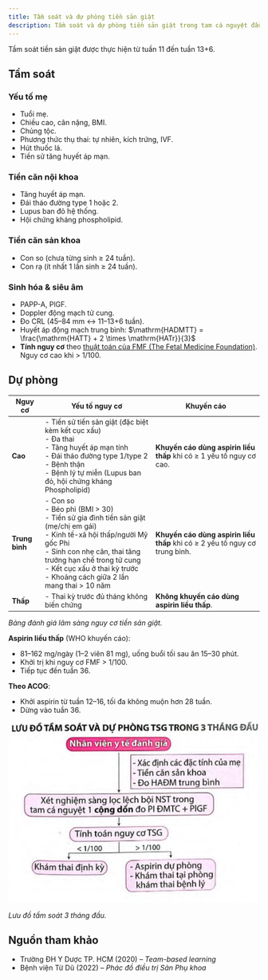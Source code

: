 ```yaml
---
title: Tầm soát và dự phòng tiền sản giật
description: Tầm soát và dự phòng tiền sản giật trong tam cá nguyệt đầu.
---
```


Tầm soát tiền sản giật được thực hiện từ tuần 11 đến tuần 13+6.

## Tầm soát

### Yếu tố mẹ

- Tuổi mẹ.
- Chiều cao, cân nặng, BMI.
- Chủng tộc.
- Phương thức thụ thai: tự nhiên, kích trứng, IVF.
- Hút thuốc lá.
- Tiền sử tăng huyết áp mạn.

### Tiền căn nội khoa

- Tăng huyết áp mạn.
- Đái tháo đường type 1 hoặc 2.
- Lupus ban đỏ hệ thống.
- Hội chứng kháng phospholipid.

### Tiền căn sản khoa

- Con so (chưa từng sinh ≥ 24 tuần).
- Con rạ (ít nhất 1 lần sinh ≥ 24 tuần).

### Sinh hóa & siêu âm

- PAPP-A, PlGF.
- Doppler động mạch tử cung.
- Đo CRL (45–84 mm ↔ 11–13+6 tuần).
- Huyết áp động mạch trung bình: $\mathrm{HADMTT} = \frac{\mathrm{HATT} + 2 \times \mathrm{HATr}}{3}$
- **Tính nguy cơ** theo [thuật toán của FMF (The Fetal Medicine Foundation)](https://fetalmedicine.org/research/assess/preeclampsia/first-trimester). Nguy cơ cao khi > 1/100.

## Dự phòng

| Nguy cơ        | Yếu tố nguy cơ                                                                                                                                                                                                                                                               | Khuyến cáo                                                                  |
| -------------- | ---------------------------------------------------------------------------------------------------------------------------------------------------------------------------------------------------------------------------------------------------------------------------- | --------------------------------------------------------------------------- |
| **Cao**        | - Tiền sử tiền sản giật (đặc biệt kèm kết cục xấu)<br>- Đa thai<br>- Tăng huyết áp mạn tính<br>- Đái tháo đường type 1/type 2<br>- Bệnh thận<br>- Bệnh lý tự miễn (Lupus ban đỏ, hội chứng kháng Phospholipid)                                                               | **Khuyến cáo dùng aspirin liều thấp** khi có ≥ 1 yếu tố nguy cơ cao.        |
| **Trung bình** | - Con so<br>- Béo phì (BMI > 30)<br>- Tiền sử gia đình tiền sản giật (mẹ/chị em gái)<br>- Kinh tế-xã hội thấp/người Mỹ gốc Phi<br>- Sinh con nhẹ cân, thai tăng trưởng hạn chế trong tử cung<br>- Kết cục xấu ở thai kỳ trước<br>- Khoảng cách giữa 2 lần mang thai > 10 năm | **Khuyến cáo dùng aspirin liều thấp** khi có ≥ 2 yếu tố nguy cơ trung bình. |
| **Thấp**       | - Thai kỳ trước đủ tháng không biến chứng                                                                                                                                                                                                                                    | **Không khuyến cáo dùng aspirin liều thấp**.                                |

_Bảng đánh giá lâm sàng nguy cơ tiền sản giật._

**Aspirin liều thấp** (WHO khuyến cáo):

- 81–162 mg/ngày (1–2 viên 81 mg), uống buổi tối sau ăn 15–30 phút.
- Khởi trị khi nguy cơ FMF > 1/100.
- Tiếp tục đến tuần 36.

**Theo ACOG**:

- Khởi aspirin từ tuần 12–16, tối đa không muộn hơn 28 tuần.
- Dừng vào tuần 36.

![Lưu đồ tầm soát tiền sản giật 3 tháng đầu](../../../../assets/san-khoa/tang-huyet-ap-thai-ky/luu-do-tam-soat-tien-san-giat-3-thang-dau.png)

_Lưu đồ tầm soát 3 tháng đầu._

## Nguồn tham khảo

- Trường ĐH Y Dược TP. HCM (2020) – _Team-based learning_
- Bệnh viện Từ Dũ (2022) – _Phác đồ điều trị Sản Phụ khoa_

